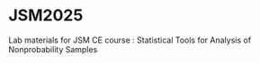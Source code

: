 # JSM2025
Lab materials for JSM CE course : Statistical Tools for Analysis of Nonprobability Samples
